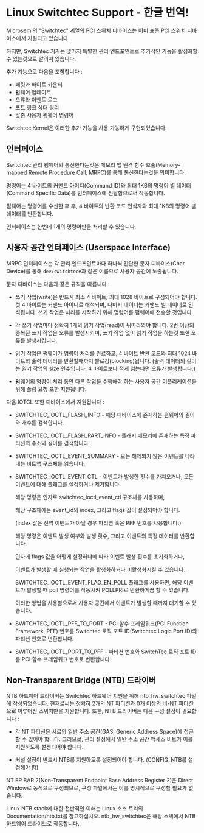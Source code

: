 # Linux Switchtec Support - 한글 번역!

Microsemi의 "Switchtec" 계열의 PCI 스위치 디바이스는 이미 표준 PCI 스위치 디바이스에서 지원되고 있습니다.

하지만, Switchtec 기기는 몇가지 특별한 관리 엔드포인트로 추가적인 기능을 활성화할 수 있는것으로 알려져 있습니다.

추가 기능으로 다음을 포함합니다 :
- 패킷과 바이트 카운터
- 펌웨어 업데이트
- 오류와 이벤트 로그
- 포트 링크 상태 쿼리
- 맟춤 사용자 펌웨어 명령어

Switchtec Kernel은 이러한 추가 기능을 사용 가능하게 구현되었습니다.

## 인터페이스

Switchtec 관리 펌웨어와 통신한다는것은 메모리 맵 원격 함수 호출(Memory-mapped Remote Procedure Call, MRPC)를 통해 통신한다는것을 의미합니다.

명령어는 4 바이트의 커맨드 아이디(Command ID)와 최대 1KB의 명령어 별 데이터(Command Specific Data)를 인터페이스에 전달함으로써 작동합니다.

펌웨어는 명령어를 수신한 후 후, 4 바이트의 반환 코드 인식자와 최대 1KB의 명령어 별 데이터를 반환합니다.

인터페이스는 한번에 1개의 명령어만을 처리할 수 있습니다.


## 사용자 공간 인터페이스 (Userspace Interface)

MRPC 인터페이스는 각 관리 엔드포인트마다 하나씩 간단한 문자 디바이스(Char Device)를 통해 `dev/switchtec#`과 같은 이름으로 사용자 공간에 노출됩니다.

문자 디바이스는 다음과 같은 규칙을 따릅니다 :

* 쓰기 작업(write)은 반드시 최소 4 바이트, 최대 1028 바이트로 구성되어야 합니다.
  첫 4 바이트는 커맨드 아이디로 해석되며, 나머지 데이터는 커맨드 별 데이터로 인식됩니다.
  쓰기 작업은 처리를 시작하기 위해 명령어를 펌웨어에 전송할 것입니다.


* 각 쓰기 작업마다 정확히 1개의 읽기 작업(read)이 뒤따라와야 합니다.
  2번 이상의 중복된 쓰기 작업은 오류를 발생시키며,
  쓰기 작업 없이 읽기 작업을 하는것 또한 오류를 발생시킵니다.


* 읽기 작업은 펌웨어가 명령어 처리를 완료하고,
  4 바이트 반환 코드와 최대 1024 바이트의 출력 데이터를 반환할때까지 블로킹(blocking)됩니다.
  (출력 데이터의 길이는 읽기 작업의 size 인수입니다.
  4 바이트보다 적게 읽는다면 오류가 발생합니다.)


* 펌웨어의 명령어 처리 동안 다른 작업을 수행해야 하는 사용자 공간 어플리케이션을 위해 폴링 요청 또한 지원됩니다.


다음 IOTCL 또한 디바이스에서 지원됩니다 :


* SWITCHTEC_IOCTL_FLASH_INFO - 해당 디바이스에 존재하는 펌웨어의 길이와 개수를 검색합니다.


* SWITCHTEC_IOCTL_FLASH_PART_INFO - 플래시 메모리에 존재하는 특정 파티션의 주소와 길이를 검색합니다.


* SWITCHTEC_IOCTL_EVENT_SUMMARY - 모든 해제되지 않은 이벤트를 나타내는 비트맵 구조체를 읽습니다.


* SWITCHTEC_IOCTL_EVENT_CTL - 이벤트가 발생한 횟수를 가져오거나, 모든 이벤트에 대해 플래그를 설정하거나 제거합니다.

  해당 명령은 인자로 switchtec_ioctl_event_ctl 구조체를 사용하며,

  해당 구조체에는 event_id와 index, 그리고 flags 값이 설정되어야 합니다.

  (index 값은 전역 이벤트가 아닐 경우 파티션 혹은 PFF 번호를 사용합니다.)

  해당 명령은 이벤트 발생 여부와 발생 횟수, 그리고 이벤트의 특정 데이터를 반환합니다.

  인자에 flags 값을 어떻게 설정하냐에 따라 이벤트 발생 횟수를 초기화하거나,

  이벤트가 발생할 때 실행되는 작업을 활성화하거나 비활성화시킬 수 있습니다.

  SWITCHTEC_IOCTL_EVENT_FLAG_EN_POLL 플래그를 사용하면, 해당 이벤트가 발생할 때
  poll 명령어를 작동시켜 POLLPRI로 반환하게끔 할 수 있습니다.

  이러한 방법을 사용함으로써 사용자 공간에서 이벤트가 발생할 때까지 대기할 수 있습니다.


* SWITCHTEC_IOCTL_PFF_TO_PORT - PCI 함수 프레임워크(PCI Function Framework, PFF) 번호를 Switchtec 로직 포트 ID(Switchtec Logic Port ID)와 파티션 번호로 변환합니다.


* SWITCHTEC_IOCTL_PORT_TO_PFF - 파티션 번호와 SwitchTec 로직 포트 ID를 PCI 함수 프레임워크 번호로 변환합니다.


## Non-Transparent Bridge (NTB) 드라이버

NTB 하드웨어 드라이버는 Switchtec 하드웨어 지원을 위해 ntb_hw_switchtec 파일에 작성되었습니다.
현재로써는 정확히 2개의 NT 파티션과 0개 이상의 비-NT 파티션으로 이루어진 스위치만을 지원합니다.
또한, NTB 드라이버는 다음 구성 설정이 필요합니다 :

* 각 NT 파티션은 서로의 일반 주소 공간(GAS, Generic Address Space)에 접근할 수 있어야 합니다.
  그러므로, 관리 설정에서 일반 주소 공간 액세스 비트가 이를 지원하도록 설정되어야 합니다.


* 커널 설정이 반드시 NTB를 지원하도록 설정되어야 합니다.
  (CONFIG_NTB를 설정해야 함)

NT EP BAR 2(Non-Transparent Endpoint Base Address Register 2)은 Direct Window로 동적으로 구성되므로, 구성 파일에서는 이를
명시적으로 구성할 필요가 없습니다.

Linux NTB stack에 대한 전반적인 이해는 Linux 소스 트리의 Documentation/ntb.txt를 참고하십시오.
ntb_hw_switchtec은 해당 스택에서 NTB 하드웨어 드라이브로 작동합니다.